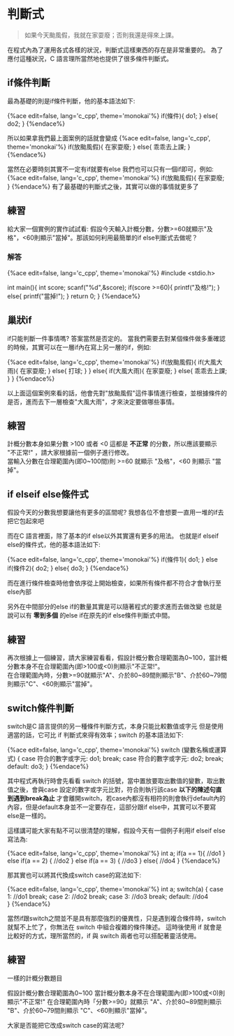 # 判斷式
>如果今天颱風假，我就在家耍廢；否則我還是得來上課。

在程式內為了運用各式各樣的狀況，判斷式這樣東西的存在是非常重要的。
為了應付這種狀況，C 語言理所當然地也提供了很多條件判斷式。

## if條件判斷
最為基礎的則是if條件判斷，他的基本語法如下:

{%ace edit=false, lang='c_cpp', theme='monokai'%}
if(條件){
    do1;
}
else{
    do2;
}
{%endace%}

所以如果拿我們最上面案例的話就會變成
{%ace edit=false, lang='c_cpp', theme='monokai'%}
if(放颱風假){
    在家耍廢;
}
else{
    乖乖去上課;
}
{%endace%}

當然在必要時刻其實不一定有if就要有else
我們也可以只有一個if即可，例如:
{%ace edit=false, lang='c_cpp', theme='monokai'%}
if(放颱風假){
    在家耍廢;
}
{%endace%}
有了最基礎的判斷式之後，其實可以做的事情就更多了

## 練習
給大家一個實例的實作試試看:
假設今天輸入計概分數，分數>=60就顯示"及格"，<60則顯示"當掉"。那該如何利用最簡單的if else判斷式去做呢？  


### 解答

{%ace edit=false, lang='c_cpp', theme='monokai'%}
#include <stdio.h>

int main(){
    int score;
    scanf("%d",&score);
    if(score >=60){
        printf("及格!");
    }
    else{
        printf("當掉!");
    }
    return 0;
} 
{%endace%}

<h2>巢狀if</h2>

if只能判斷一件事情嗎? 答案當然是否定的。
當我們需要去對某個條件做多重確認的時候，其實可以在一層if內在寫上另一層的if，例如:  

{%ace edit=false, lang='c_cpp', theme='monokai'%}
if(放颱風假){
    if(大風大雨){
        在家耍廢;
    }
    else{
        打球;
    }
}
else{
    if(大風大雨){
        在家耍廢;
    }
    else{
        乖乖去上課;
    }
}
{%endace%}

以上面這個案例來看的話，他會先對"放颱風假"這件事情進行檢查，並根據條件的是否，進而去下一層檢查"大風大雨"，才來決定要做哪些事情。

## 練習
計概分數本身如果分數 >100 或者 <0 這都是 **不正常** 的分數，所以應該要顯示 "不正常!" ，請大家根據前一個例子進行修改。  
當輸入分數在合理範圍內(即0~100間)則 >=60 就顯示 "及格"，<60 則顯示 "當掉"。

## if elseif else條件式
假設今天的分數我想要讓他有更多的區間呢?
我想各位不會想要一直用一堆的if去把它包起來吧

而在C 語言裡面，除了基本的if else以外其實還有更多的用法。
也就是if elseif else的條件式，他的基本語法如下:

{%ace edit=false, lang='c_cpp', theme='monokai'%}
if(條件1){
    do1;
}
else if(條件2){
    do2;
}
else{
    do3;
}
{%endace%}

而在進行條件檢查時他會依序從上開始檢查，如果所有條件都不符合才會執行至else內部

另外在中間部分的else if的數量其實是可以隨著程式的要求進而去做改變
也就是說可以有 **零到多個** 的else if在原先的if else條件判斷式中間。

## 練習
再次根據上一個練習，請大家練習看看，假設計概分數合理範圍為0~100，當計概分數本身不在合理範圍內(即>100或<0)則顯示"不正常!"。  
在合理範圍內時，分數>=90就顯示"A"、介於80~89間則顯示"B"、介於60~79間則顯示"C"、<60則顯示"當掉"。  

## switch條件判斷
switch是C 語言提供的另一種條件判斷方式，本身只能比較數值或字元
但是使用適當的話，它可比 if 判斷式來得有效率；switch 的基本語法如下:

{%ace edit=false, lang='c_cpp', theme='monokai'%}
switch (變數名稱或運算式) {
  case 符合的數字或字元:
      do1;
      break;
  case 符合的數字或字元:
      do2;
      break;
  default:
      do3;
}
{%endace%}

其中程式再執行時會先看看 switch 的括號，當中置放要取出數值的變數，取出數值之後，會與case 設定的數字或字元比對，符合則執行該case **以下的陳述句直到遇到break為止** 才會離開switch，若case內都沒有相符的則會執行default內的內容，但是default本身並不一定要存在，這部分跟if else中，其實可以不要寫else是一樣的。


這樣講可能大家有點不可以很清楚的理解，假設今天有一個例子利用if elseif else寫法為:

{%ace edit=false, lang='c_cpp', theme='monokai'%}
int a;
if(a == 1){
    //do1
}
else if(a == 2) {
    //do2
}
else if(a == 3) {
    //do3
}
else{
    //do4
}
{%endace%}

那其實也可以將其代換成switch case的寫法如下:

{%ace edit=false, lang='c_cpp', theme='monokai'%}
int a;
switch(a) {
  case 1:
      //do1
      break;
  case 2:
      //do2
      break;
  case 3:
      //do3
      break;
  default:
      //do4    
}
{%endace%}

當然if跟switch之間並不是具有那麼強烈的優異性，只是遇到複合條件時，switch 就幫不上忙了，你無法在 switch 中組合複雜的條件陳述。
這時後使用 if 就會是比較好的方式，理所當然的，if 與 switch 兩者也可以搭配著靈活使用。

## 練習
一樣的計概分數題目

假設計概分數合理範圍為0~100
當計概分數本身不在合理範圍內(即>100或<0)則顯示"不正常!"
在合理範圍內時「分數>=90」就顯示 "A"、介於80~89間則顯示 "B"、介於60~79間則顯示 "C"、<60則顯示"當掉"。

大家是否能把它改成switch case的寫法呢?
